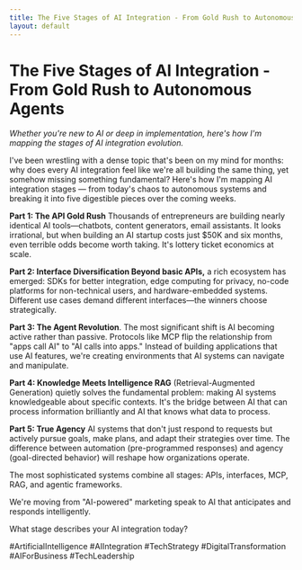 ```yaml
---
title: The Five Stages of AI Integration - From Gold Rush to Autonomous Agents
layout: default
---
```


# The Five Stages of AI Integration - From Gold Rush to Autonomous Agents

_Whether you're new to AI or deep in implementation, here's how I'm mapping the stages of AI integration evolution._

I've been wrestling with a dense topic that's been on my mind for months: why does every AI integration feel like we're all building the same thing, yet somehow missing something fundamental? Here's how I'm mapping AI integration stages — from today's chaos to autonomous systems and breaking it into five digestible pieces over the coming weeks.

**Part 1: The API Gold Rush** Thousands of entrepreneurs are building nearly identical AI tools—chatbots, content generators, email assistants. It looks irrational, but when building an AI startup costs just $50K and six months, even terrible odds become worth taking. It's lottery ticket economics at scale.

**Part 2: Interface Diversification Beyond basic APIs,** a rich ecosystem has emerged: SDKs for better integration, edge computing for privacy, no-code platforms for non-technical users, and hardware-embedded systems. Different use cases demand different interfaces—the winners choose strategically.

**Part 3: The Agent Revolution**. The most significant shift is AI becoming active rather than passive. Protocols like MCP flip the relationship from "apps call AI" to "AI calls into apps." Instead of building applications that use AI features, we're creating environments that AI systems can navigate and manipulate.

**Part 4: Knowledge Meets Intelligence RAG** (Retrieval-Augmented Generation) quietly solves the fundamental problem: making AI systems knowledgeable about specific contexts. It's the bridge between AI that can process information brilliantly and AI that knows what data to process.

**Part 5: True Agency** AI systems that don't just respond to requests but actively pursue goals, make plans, and adapt their strategies over time. The difference between automation (pre-programmed responses) and agency (goal-directed behavior) will reshape how organizations operate.

The most sophisticated systems combine all stages: APIs, interfaces, MCP, RAG, and agentic frameworks.

We're moving from "AI-powered" marketing speak to AI that anticipates and responds intelligently.

What stage describes your AI integration today?

#ArtificialIntelligence #AIIntegration #TechStrategy #DigitalTransformation #AIForBusiness #TechLeadership
